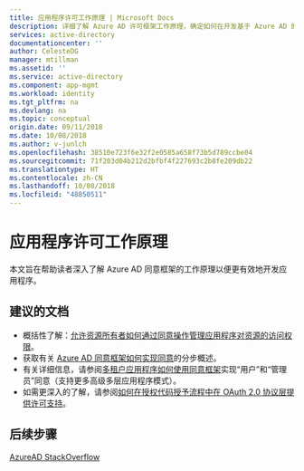 ```yaml
---
title: 应用程序许可工作原理 | Microsoft Docs
description: 详细了解 Azure AD 许可框架工作原理，确定如何在开发基于 Azure AD 的应用程序时使用它
services: active-directory
documentationcenter: ''
author: CelesteDG
manager: mtillman
ms.assetid: ''
ms.service: active-directory
ms.component: app-mgmt
ms.workload: identity
ms.tgt_pltfrm: na
ms.devlang: na
ms.topic: conceptual
origin.date: 09/11/2018
ms.date: 10/08/2018
ms.author: v-junlch
ms.openlocfilehash: 38510e723f6e32f2e0585a658f73b5d789ccbe04
ms.sourcegitcommit: 71f203d04b212d2bfbf4f227693c2b8fe209db22
ms.translationtype: HT
ms.contentlocale: zh-CN
ms.lasthandoff: 10/08/2018
ms.locfileid: "48850511"
---
```

# <a name="how-application-consent-works"></a>应用程序许可工作原理

本文旨在帮助读者深入了解 Azure AD 同意框架的工作原理以便更有效地开发应用程序。

## <a name="recommended-documents"></a>建议的文档

- 概括性了解：[允许资源所有者如何通过同意操作管理应用程序对资源的访问权限](/active-directory/develop/active-directory-dev-glossary#consent)。
- 获取有关 [Azure AD 同意框架如何实现同意](/active-directory/develop/active-directory-integrating-applications#overview-of-the-consent-framework)的分步概述。
- 有关详细信息，请参阅[多租户应用程序如何使用同意框架](/active-directory/develop/active-directory-devhowto-multi-tenant-overview#understanding-user-and-admin-consent)实现“用户”和“管理员”同意（支持更多高级多层应用程序模式）。
- 如需更深入的了解，请参阅[如何在授权代码授予流程中在 OAuth 2.0 协议层提供许可支持](/active-directory/develop/active-directory-protocols-oauth-code#request-an-authorization-code)。

## <a name="next-steps"></a>后续步骤
[AzureAD StackOverflow](http://stackoverflow.com/questions/tagged/azure-active-directory)

